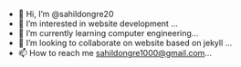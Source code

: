 - 👋 Hi, I’m @sahildongre20
- 👀 I’m interested in website development ...
- 🌱 I’m currently learning computer engineering...
- 💞️ I’m looking to collaborate on website based on jekyll ...
- 📫 How to reach me sahildongre1000@gmail.com...

<!---
sahildongre20/sahildongre20 is a ✨ special ✨ repository because its `README.md` (this file) appears on your GitHub profile.
You can click the Preview link to take a look at your changes.
--->
